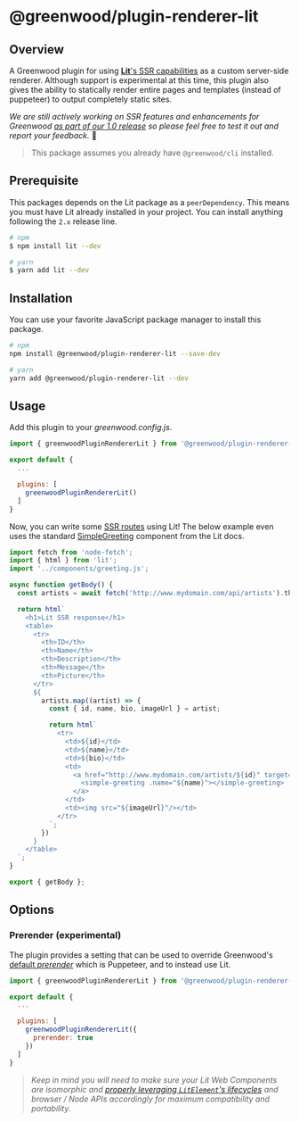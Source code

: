 # @greenwood/plugin-renderer-lit

## Overview

A Greenwood plugin for using [**Lit**'s SSR capabilities](https://github.com/lit/lit/tree/main/packages/labs/ssr) as a custom server-side renderer.  Although support is experimental at this time, this plugin also gives the ability to statically render entire pages and templates (instead of puppeteer) to output completely static sites.

_We are still actively working on SSR features and enhancements for Greenwood [as part of our 1.0 release](https://github.com/ProjectEvergreen/greenwood/issues?q=is%3Aissue+is%3Aopen+label%3Assr+milestone%3A1.0) so please feel free to test it out and report your feedback._  🙏

> This package assumes you already have `@greenwood/cli` installed.


## Prerequisite

This packages depends on the Lit package as a `peerDependency`.  This means you must have Lit already installed in your project.  You can install anything following the `2.x` release line.

```sh
# npm
$ npm install lit --dev

# yarn
$ yarn add lit --dev
```

## Installation

You can use your favorite JavaScript package manager to install this package.

```bash
# npm
npm install @greenwood/plugin-renderer-lit --save-dev

# yarn
yarn add @greenwood/plugin-renderer-lit --dev
```

## Usage
Add this plugin to your _greenwood.config.js_.

```javascript
import { greenwoodPluginRendererLit } from '@greenwood/plugin-renderer-lit';

export default {
  ...

  plugins: [
    greenwoodPluginRendererLit()
  ]
}
```

Now, you can write some [SSR routes](/docs/server-rendering/) using Lit!  The below example even uses the standard [SimpleGreeting](https://lit.dev/playground/) component from the Lit docs.
```js
import fetch from 'node-fetch';
import { html } from 'lit';
import '../components/greeting.js';

async function getBody() {
  const artists = await fetch('http://www.mydomain.com/api/artists').then(resp => resp.json());

  return html`
    <h1>Lit SSR response</h1>
    <table>
      <tr>
        <th>ID</th>
        <th>Name</th>
        <th>Description</th>
        <th>Message</th>
        <th>Picture</th>
      </tr>
      ${
        artists.map((artist) => {
          const { id, name, bio, imageUrl } = artist;

          return html`
            <tr>
              <td>${id}</td>
              <td>${name}</td>
              <td>${bio}</td>
              <td>
                <a href="http://www.mydomain.com/artists/${id}" target="_blank">
                  <simple-greeting .name="${name}"></simple-greeting>
                </a>
              </td>
              <td><img src="${imageUrl}"/></td>
            </tr>
          `;
        })
      }
    </table>
  `;
}

export { getBody };
```

## Options

### Prerender (experimental)

The plugin provides a setting that can be used to override Greenwood's [default _prerender_](/docs/configuration/#prerender) which is Puppeteer, and to instead use Lit.

```javascript
import { greenwoodPluginRendererLit } from '@greenwood/plugin-renderer-lit';

export default {
  ...

  plugins: [
    greenwoodPluginRendererLit({
      prerender: true
    })
  ]
}
```

> _Keep in mind you will need to make sure your Lit Web Components are isomorphic and [properly leveraging `LitElement`'s lifecycles](https://github.com/lit/lit/tree/main/packages/labs/ssr#notes-and-limitations) and browser / Node APIs accordingly for maximum compatibility and portability._